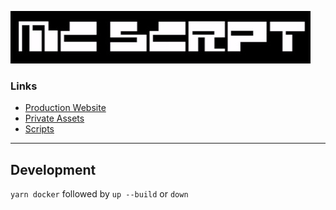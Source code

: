 ![](static/images/logo-static.jpg)

### Links

- [Production Website](https://mc.scrpt.live)
- [Private Assets](/private)
- [Scripts](/legacy/scripts)

---

## Development

`yarn docker` followed by `up --build` or `down`
